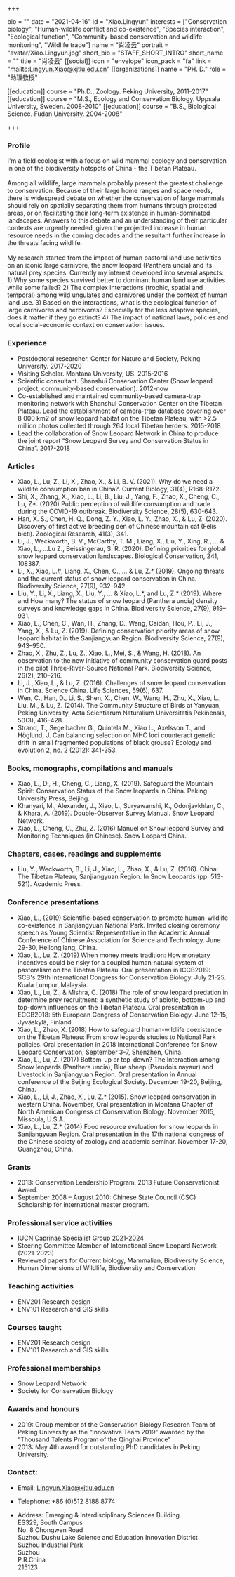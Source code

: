 +++

bio = ""
date = "2021-04-16"
id = "Xiao.Lingyun"
interests = ["Conservation biology", "Human-wildlife conflict and co-existence", "Species interaction", "Ecological function", "Community-based conservation and wildlife monitoring", "Wildlife trade"]
name = "肖凌云"
portrait = "avatar/Xiao.Lingyun.jpg"
short_bio = "STAFF_SHORT_INTRO"
short_name = ""
title = "肖凌云"
[[social]]
    icon = "envelope"
    icon_pack = "fa"
    link = "mailto:Lingyun.Xiao@xjtlu.edu.cn"
[[organizations]]
    name = "PH. D."
    role = "助理教授"

[[education]]
    course = "Ph.D., Zoology. Peking University, 2011-2017"
[[education]]
    course = "M.S., Ecology and Conservation Biology. Uppsala University, Sweden. 2008-2010"
[[education]]
    course = "B.S., Biological Science. Fudan University. 2004-2008"

+++

### Profile

I'm a field ecologist with a focus on wild mammal ecology and conservation in one of the biodiversity hotspots of China - the Tibetan Plateau.<br><br>Among all wildlife, large mammals probably present the greatest challenge to conservation. Because of their large home ranges and space needs, there is widespread debate on whether the conservation of large mammals should rely on spatially separating them from humans through protected areas, or on facilitating their long-term existence in human-dominated landscapes. Answers to this debate and an understanding of their particular contexts are urgently needed, given the projected increase in human resource needs in the coming decades and the resultant further increase in the threats facing wildlife. <br><br>My research started from the impact of human pastoral land use activities on an iconic large carnivore, the snow leopard (Panthera uncia) and its natural prey species. Currently my interest developed into several aspects: <br>1) Why some species survived better to dominant human land use activities while some failed? 2) The complex interactions (trophic, spatial and temporal) among wild ungulates and carnivores under the context of human land use. 3) Based on the interactions, what is the ecological function of large carnivores and herbivores? Especially for the less adaptive species, does it matter if they go extinct? 4) The impact of national laws, policies and local social-economic context on conservation issues.<br>

###  Experience

<ul> <li> Postdoctoral researcher. Center for Nature and Society, Peking University. 2017-2020 </li><li> Visiting Scholar. Montana University, US. 2015-2016 </li><li> Scientific consultant. Shanshui Conservation Center (Snow leopard project, community-based conservation). 2012-now </li><li> Co-established and maintained community-based camera-trap monitoring network with Shanshui Conservation Center on the Tibetan Plateau. Lead the establishment of camera-trap database covering over 8 000 km2 of snow leopard habitat on the Tibetan Plateau, with >2.5 million photos collected through 264 local Tibetan herders. 2015-2018 </li><li> Lead the collaboration of Snow Leopard Network in China to produce the joint report “Snow Leopard Survey and Conservation Status in China”. 2017-2018 </li> </ul>

###  Articles

<ul> <li> Xiao, L., Lu, Z., Li, X., Zhao, X., & Li, B. V. (2021). Why do we need a wildlife consumption ban in China?. Current Biology, 31(4), R168-R172. </li><li> Shi, X., Zhang, X., Xiao, L., Li, B., Liu, J., Yang, F., Zhao, X., Cheng, C., Lu, Z*. (2020) Public perception of wildlife consumption and trade during the COVID-19 outbreak. Biodiversity Science, 28(5), 630-643. </li><li> Han, X. S., Chen, H. Q., Dong, Z. Y., Xiao, L. Y., Zhao, X., & Lu, Z. (2020). Discovery of first active breeding den of Chinese mountain cat (Felis bieti). Zoological Research, 41(3), 341. </li><li> Li, J., Weckworth, B. V., McCarthy, T. M., Liang, X., Liu, Y., Xing, R., ... & Xiao, L., …Lu Z., Beissingerau, S. R. (2020). Defining priorities for global snow leopard conservation landscapes. Biological Conservation, 241, 108387.  </li><li> Li, X., Xiao, L.#, Liang, X., Chen, C., … & Lu, Z.* (2019). Ongoing threats and the current status of snow leopard conservation in China. Biodiversity Science, 27(9), 932–942. </li><li> Liu, Y., Li, X., Liang, X., Liu, Y., … & Xiao, L.*, and Lu, Z.* (2019). Where and How many? The status of snow leopard (Panthera uncia) density surveys and knowledge gaps in China. Biodiversity Science, 27(9), 919–931. </li><li> Xiao, L., Chen, C., Wan, H., Zhang, D., Wang, Caidan, Hou, P., Li, J., Yang, X., & Lu, Z. (2019). Defining conservation priority areas of snow leopard habitat in the Sanjiangyuan Region. Biodiversity Science, 27(9), 943–950. </li><li> Zhao, X., Zhu, Z., Lu, Z., Xiao, L., Mei, S., & Wang, H. (2018). An observation to the new initiative of community conservation guard posts in the pilot Three-River-Source National Park. Biodiversity Science, 26(2), 210–216. </li><li> Li, J., Xiao, L., & Lu, Z. (2016). Challenges of snow leopard conservation in China. Science China. Life Sciences, 59(6), 637. </li><li> Wen, C., Han, D., Li, S., Shen, X., Chen, W., Wang, H., Zhu, X., Xiao, L., Liu, M., & Lu, Z. (2014). The Community Structure of Birds at Yanyuan, Peking University. Acta Scientiarum Naturalium Universitatis Pekinensis, 50(3), 416–428. </li><li> Strand, T., Segelbacher G., Quintela M., Xiao L., Axelsson T., and Höglund, J. Can balancing selection on MHC loci counteract genetic drift in small fragmented populations of black grouse? Ecology and evolution 2, no. 2 (2012): 341-353. </li> </ul>

###  Books, monographs, compilations and manuals

<ul> <li> Xiao, L., Di, H., Cheng, C., Liang, X. (2019). Safeguard the Mountain Spirit: Conservation Status of the Snow leopards in China. Peking University Press, Beijing. </li><li> Khanyari, M., Alexander, J., Xiao, L., Suryawanshi, K., Odonjavkhlan, C., & Khara, A. (2019). Double-Observer Survey Manual. Snow Leopard Network. </li><li> Xiao, L., Cheng, C., Zhu, Z. (2016) Manuel on Snow leopard Survey and Monitoring Techniques (in Chinese). Snow Leopard China. </li> </ul>

###  Chapters, cases, readings and supplements

<ul> <li> Liu, Y., Weckworth, B., Li, J., Xiao, L., Zhao, X., & Lu, Z. (2016). China: The Tibetan Plateau, Sanjiangyuan Region. In Snow Leopards (pp. 513-521). Academic Press. </li> </ul>

###  Conference presentations

<ul> <li> Xiao, L., (2019) Scientific-based conservation to promote human-wildlife co-existence in Sanjiangyuan National Park. Invited closing ceremony speech as Young Scientist Representative in the Academic Annual Conference of Chinese Association for Science and Technology. June 29-30, Heilongjiang, China. </li><li> Xiao, L., Lu, Z. (2019) When money meets tradition: How monetary incentives could be risky for a coupled human‐natural system of pastoralism on the Tibetan Plateau. Oral presentation in ICCB2019: SCB's 29th International Congress for Conservation Biology. July 21-25. Kuala Lumpur, Malaysia. </li><li> Xiao, L., Lu, Z., & Mishra, C. (2018) The role of snow leopard predation in determine prey recruitment: a synthetic study of abiotic, bottom-up and top-down influences on the Tibetan Plateau. Oral presentation in ECCB2018: 5th European Congress of Conservation Biology. June 12-15, Jyväskylä, Finland. </li><li> Xiao, L., Zhao, X. (2018) How to safeguard human-wildlife coexistence on the Tibetan Plateau: From snow leopards studies to National Park policies. Oral presentation in 2018 International Conference for Snow Leopard Conservation, September 3-7, Shenzhen, China. </li><li> Xiao, L., Lu, Z. (2017) Bottom-up or top-down? The Interaction among Snow leopards (Panthera uncia), Blue sheep (Pseudois nayaur) and Livestock in Sanjiangyuan Region. Oral presentation in Annual conference of the Beijing Ecological Society. December 19-20, Beijing, China. </li><li> Xiao, L., Li, J., Zhao, X., Lu, Z.* (2015). Snow leopard conservation in western China. November, Oral presentation in Montana Chapter of North American Congress of Conservation Biology. November 2015, Missoula, U.S.A. </li><li> Xiao, L., Lu, Z.* (2014) Food resource evaluation for snow leopards in Sanjiangyuan Region. Oral presentation in the 17th national congress of the Chinese society of zoology and academic seminar. November 17-20, Guangzhou, China. </li> </ul>

###  Grants

<ul> <li> 2013: Conservation Leadership Program, 2013 Future Conservationist Award. </li><li> September 2008 – August 2010: Chinese State Council (CSC) Scholarship for international master program. </li> </ul>

###  Professional service activities

<ul> <li> IUCN Caprinae Specialist Group 2021-2024 </li><li> Steering Committee Member of International Snow Leopard Network (2021-2023) </li><li> Reviewed papers for Current biology, Mammalian, Biodiversity Science, Human Dimensions of Wildlife, Biodiversity and Conservation </li> </ul>

###  Teaching activities

<ul> <li> ENV201 Research design </li><li> ENV101 Research and GIS skills </li> </ul>

###  Courses taught

<ul> <li> ENV201 Research design </li><li> ENV101 Research and GIS skills </li> </ul>

###  Professional memberships

<ul> <li> Snow Leopard Network </li><li> Society for Conservation Biology </li> </ul>

###  Awards and honours

<ul> <li> 2019: Group member of the Conservation Biology Research Team of Peking University as the “Innovative Team 2019” awarded by the “Thousand Talents Program of the Qinghai Province” </li><li> 2013: May 4th award for outstanding PhD candidates in Peking University. </li> </ul>


### Contact:

 - Email: Lingyun.Xiao@xjtlu.edu.cn

 - Telephone: +86 (0)512 8188 8774

 - Address: Emerging & Interdisciplinary Sciences Building<br>ES329, South Campus<br>No. 8 Chongwen Road<br> Suzhou Dushu Lake Science and Education Innovation District <br> Suzhou Industrial Park <br> Suzhou <br> P.R.China<br> 215123<br><br>
